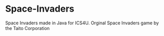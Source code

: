 # Space-Invaders
Space Invaders made in Java for ICS4U.
Orginal Space Invaders game by the Taito Corporation
